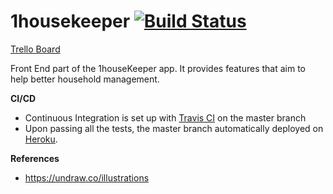 # 1housekeeper [![Build Status](https://travis-ci.org/juntao-dev/1housekeeper.svg?branch=master)](https://travis-ci.org/juntao-dev/1housekeeper)

[Trello Board](https://trello.com/b/EQ3X5Z0G/1housekeeper)

Front End part of the 1houseKeeper app. It provides features that aim to help better household management.

**CI/CD**

- Continuous Integration is set up with [Travis CI](https://travis-ci.org/) on the master branch
- Upon passing all the tests, the master branch automatically deployed on [Heroku](https://onehousekeeper.herokuapp.com/).

**References**

- https://undraw.co/illustrations
